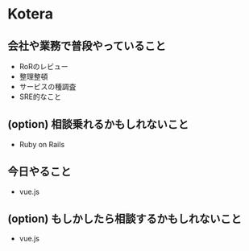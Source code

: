 # Kotera

## 会社や業務で普段やっていること

- RoRのレビュー
- 整理整頓
- サービスの種調査
- SRE的なこと

## (option) 相談乗れるかもしれないこと

- Ruby on Rails

## 今日やること

- vue.js

## (option) もしかしたら相談するかもしれないこと
 
- vue.js

